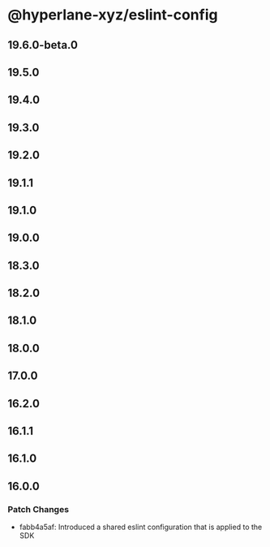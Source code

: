 # @hyperlane-xyz/eslint-config

## 19.6.0-beta.0

## 19.5.0

## 19.4.0

## 19.3.0

## 19.2.0

## 19.1.1

## 19.1.0

## 19.0.0

## 18.3.0

## 18.2.0

## 18.1.0

## 18.0.0

## 17.0.0

## 16.2.0

## 16.1.1

## 16.1.0

## 16.0.0

### Patch Changes

- fabb4a5af: Introduced a shared eslint configuration that is applied to the SDK

